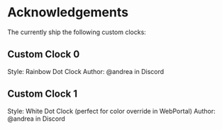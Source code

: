 # Acknowledgements

The currently ship the following custom clocks:

## Custom Clock 0
Style: Rainbow Dot Clock
Author: @andrea in Discord

## Custom Clock 1
Style: White Dot Clock (perfect for color override in WebPortal)
Author: @andrea in Discord